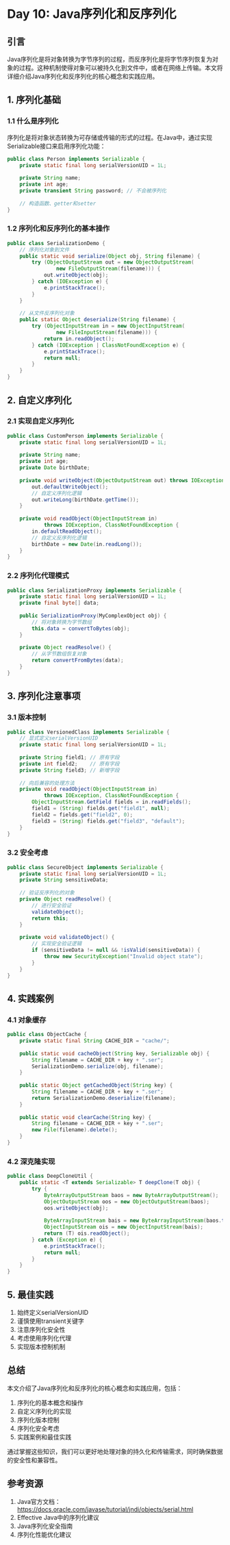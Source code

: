 # Day 10: Java序列化和反序列化

## 引言

Java序列化是将对象转换为字节序列的过程，而反序列化是将字节序列恢复为对象的过程。这种机制使得对象可以被持久化到文件中，或者在网络上传输。本文将详细介绍Java序列化和反序列化的核心概念和实践应用。

## 1. 序列化基础

### 1.1 什么是序列化

序列化是将对象状态转换为可存储或传输的形式的过程。在Java中，通过实现Serializable接口来启用序列化功能：

```java
public class Person implements Serializable {
    private static final long serialVersionUID = 1L;
    
    private String name;
    private int age;
    private transient String password; // 不会被序列化
    
    // 构造函数、getter和setter
}
```

### 1.2 序列化和反序列化的基本操作

```java
public class SerializationDemo {
    // 序列化对象到文件
    public static void serialize(Object obj, String filename) {
        try (ObjectOutputStream out = new ObjectOutputStream(
                new FileOutputStream(filename))) {
            out.writeObject(obj);
        } catch (IOException e) {
            e.printStackTrace();
        }
    }
    
    // 从文件反序列化对象
    public static Object deserialize(String filename) {
        try (ObjectInputStream in = new ObjectInputStream(
                new FileInputStream(filename))) {
            return in.readObject();
        } catch (IOException | ClassNotFoundException e) {
            e.printStackTrace();
            return null;
        }
    }
}
```

## 2. 自定义序列化

### 2.1 实现自定义序列化

```java
public class CustomPerson implements Serializable {
    private static final long serialVersionUID = 1L;
    
    private String name;
    private int age;
    private Date birthDate;
    
    private void writeObject(ObjectOutputStream out) throws IOException {
        out.defaultWriteObject();
        // 自定义序列化逻辑
        out.writeLong(birthDate.getTime());
    }
    
    private void readObject(ObjectInputStream in) 
            throws IOException, ClassNotFoundException {
        in.defaultReadObject();
        // 自定义反序列化逻辑
        birthDate = new Date(in.readLong());
    }
}
```

### 2.2 序列化代理模式

```java
public class SerializationProxy implements Serializable {
    private static final long serialVersionUID = 1L;
    private final byte[] data;
    
    public SerializationProxy(MyComplexObject obj) {
        // 将对象转换为字节数组
        this.data = convertToBytes(obj);
    }
    
    private Object readResolve() {
        // 从字节数组恢复对象
        return convertFromBytes(data);
    }
}
```

## 3. 序列化注意事项

### 3.1 版本控制

```java
public class VersionedClass implements Serializable {
    // 显式定义serialVersionUID
    private static final long serialVersionUID = 1L;
    
    private String field1; // 原有字段
    private int field2;    // 原有字段
    private String field3; // 新增字段
    
    // 向后兼容的处理方法
    private void readObject(ObjectInputStream in) 
            throws IOException, ClassNotFoundException {
        ObjectInputStream.GetField fields = in.readFields();
        field1 = (String) fields.get("field1", null);
        field2 = fields.get("field2", 0);
        field3 = (String) fields.get("field3", "default");
    }
}
```

### 3.2 安全考虑

```java
public class SecureObject implements Serializable {
    private static final long serialVersionUID = 1L;
    private String sensitiveData;
    
    // 验证反序列化的对象
    private Object readResolve() {
        // 进行安全验证
        validateObject();
        return this;
    }
    
    private void validateObject() {
        // 实现安全验证逻辑
        if (sensitiveData != null && !isValid(sensitiveData)) {
            throw new SecurityException("Invalid object state");
        }
    }
}
```

## 4. 实践案例

### 4.1 对象缓存

```java
public class ObjectCache {
    private static final String CACHE_DIR = "cache/";
    
    public static void cacheObject(String key, Serializable obj) {
        String filename = CACHE_DIR + key + ".ser";
        SerializationDemo.serialize(obj, filename);
    }
    
    public static Object getCachedObject(String key) {
        String filename = CACHE_DIR + key + ".ser";
        return SerializationDemo.deserialize(filename);
    }
    
    public static void clearCache(String key) {
        String filename = CACHE_DIR + key + ".ser";
        new File(filename).delete();
    }
}
```

### 4.2 深克隆实现

```java
public class DeepCloneUtil {
    public static <T extends Serializable> T deepClone(T obj) {
        try {
            ByteArrayOutputStream baos = new ByteArrayOutputStream();
            ObjectOutputStream oos = new ObjectOutputStream(baos);
            oos.writeObject(obj);
            
            ByteArrayInputStream bais = new ByteArrayInputStream(baos.toByteArray());
            ObjectInputStream ois = new ObjectInputStream(bais);
            return (T) ois.readObject();
        } catch (Exception e) {
            e.printStackTrace();
            return null;
        }
    }
}
```

## 5. 最佳实践

1. 始终定义serialVersionUID
2. 谨慎使用transient关键字
3. 注意序列化安全性
4. 考虑使用序列化代理
5. 实现版本控制机制

## 总结

本文介绍了Java序列化和反序列化的核心概念和实践应用，包括：

1. 序列化的基本概念和操作
2. 自定义序列化的实现
3. 序列化版本控制
4. 序列化安全考虑
5. 实践案例和最佳实践

通过掌握这些知识，我们可以更好地处理对象的持久化和传输需求，同时确保数据的安全性和兼容性。

## 参考资源

1. Java官方文档：https://docs.oracle.com/javase/tutorial/jndi/objects/serial.html
2. Effective Java中的序列化建议
3. Java序列化安全指南
4. 序列化性能优化建议